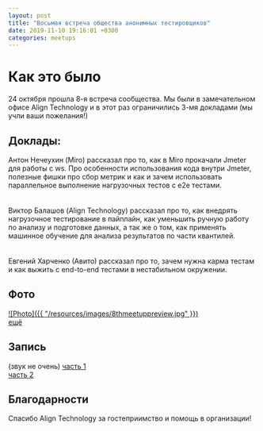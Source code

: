 ```yaml
---
layout: post
title: "Восьмая встреча общества анонимных тестировщиков"
date: 2019-11-10 19:16:01 +0300
categories: meetups
---
```


# Как это было
24 октября прошла 8-я встреча сообщества. Мы были в замечательном офисе Align Technology и в этот раз ограничились 3-мя докладами (мы учли ваши пожелания!)


## Доклады:
Антон Нечеухин (Miro) рассказал про то, как в Miro прокачали Jmeter для работы с ws. Про  особенности использования кода внутри Jmeter, полезные  фишки про сбор метрик и как и зачем использовать параллельное выполнение нагрузочных тестов с е2е тестами.
<br/><script async class="speakerdeck-embed" data-id="e16227493eae4ce7ae8ef2427d0fd7ac" data-ratio="1.77777777777778" src="//speakerdeck.com/assets/embed.js"></script>
<br/>
<br/>
Виктор Балашов (Align Technology) рассказал про то, как внедрять нагрузочное тестирование в пайплайн, как уменьшить ручную работу по анализу
 и подготовке данных, а так же о том, как  применять машинное обучение для анализа результатов по части квантилей.
<br/><script async class="speakerdeck-embed" data-id="ae3fe5761ccd4c0899df2f9a77181fc4" data-ratio="1.77777777777778" src="//speakerdeck.com/assets/embed.js"></script>
<br/>
<br/>
Евгений Харченко (Авито) рассказал про то, зачем нужна карма тестам и как выжить с end-to-end тестами в нестабильном окружении.


## Фото
<a href="https://photos.app.goo.gl/CJywU4w666kSfexE7">
![Photo]({{ "/resources/images/8thmeetuppreview.jpg" }}) 
 <br/>ещё</a>


## Запись
(звук не очень)
<a href="https://youtu.be/rtPZvakPyZQ"> часть 1 </a> <br/>
<a href="https://youtu.be/JvoOP3acMuc">часть 2 </a> 

## Благодарности
Спасибо Align Technology за гостеприимство и помощь в организации!